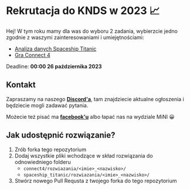 # Rekrutacja do KNDS w 2023 📈

Hej! W tym roku mamy dla was do wyboru 2 zadania, wybierzcie jedno zgodnie z waszymi zainteresowaniami i umiejętnościami:

- [Analiza danych Spaceship Titanic](https://github.com/Kolo-Naukowe-Data-Science-PW/Rekrutacja_2023/tree/main/spaceship_titanic#zainspiruj-nas-swoimi-umiej%C4%99tno%C5%9Bciami-analizy-danych)
- [Gra Connect 4](https://github.com/Kolo-Naukowe-Data-Science-PW/Rekrutacja_2023/tree/main/connect4#connect-4-)

Deadline: **00:00 26 października 2023**

## Kontakt

Zapraszamy na naszego **[Discord'a](https://discord.gg/r7AJ9r7X)**, tam znajdziecie aktualne ogłoszenia i będziecie mogli zadawać pytania. 

Możecie też pisać ma **[facebook'u](https://www.facebook.com/kolonaukowedatascience)** albo łapać nas na wydziale MiNI 😀

## Jak udostępnić rozwiązanie?

1. Zrób forka tego repozytorium
2. Dodaj wszystkie pliki wchodzące w skład rozwiązania do odnowiedniego folderu
   - `connect4/rozwiazania/<imie>_<nazwisko>/`
   - `spaceship_titanic/rozwiazania/<imie>_<nazwisko>/`
4. Stwórz nowego Pull Requsta z twojego forka do tego repozytorium


